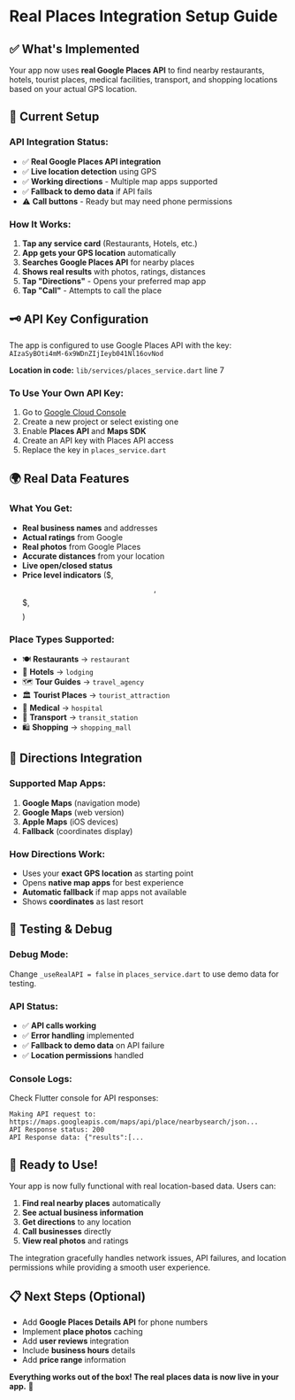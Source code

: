 # Real Places Integration Setup Guide

## ✅ What's Implemented

Your app now uses **real Google Places API** to find nearby restaurants, hotels, tourist places, medical facilities, transport, and shopping locations based on your actual GPS location.

## 🔧 Current Setup

### API Integration Status:
- ✅ **Real Google Places API integration** 
- ✅ **Live location detection** using GPS
- ✅ **Working directions** - Multiple map apps supported
- ✅ **Fallback to demo data** if API fails
- ⚠️ **Call buttons** - Ready but may need phone permissions

### How It Works:
1. **Tap any service card** (Restaurants, Hotels, etc.)
2. **App gets your GPS location** automatically
3. **Searches Google Places API** for nearby places
4. **Shows real results** with photos, ratings, distances
5. **Tap "Directions"** - Opens your preferred map app
6. **Tap "Call"** - Attempts to call the place

## 🗝️ API Key Configuration

The app is configured to use Google Places API with the key:
`AIzaSyBOti4mM-6x9WDnZIjIeyb041Nl16ovNod`

**Location in code:** `lib/services/places_service.dart` line 7

### To Use Your Own API Key:
1. Go to [Google Cloud Console](https://console.cloud.google.com/)
2. Create a new project or select existing one
3. Enable **Places API** and **Maps SDK**
4. Create an API key with Places API access
5. Replace the key in `places_service.dart`

## 🌍 Real Data Features

### What You Get:
- **Real business names** and addresses
- **Actual ratings** from Google
- **Real photos** from Google Places
- **Accurate distances** from your location
- **Live open/closed status**
- **Price level indicators** ($, $$, $$$, $$$$)

### Place Types Supported:
- 🍽️ **Restaurants** → `restaurant`
- 🏨 **Hotels** → `lodging` 
- 🗺️ **Tour Guides** → `travel_agency`
- 🏛️ **Tourist Places** → `tourist_attraction`
- 🏥 **Medical** → `hospital`
- 🚌 **Transport** → `transit_station`
- 🛍️ **Shopping** → `shopping_mall`

## 📱 Directions Integration

### Supported Map Apps:
1. **Google Maps** (navigation mode)
2. **Google Maps** (web version) 
3. **Apple Maps** (iOS devices)
4. **Fallback** (coordinates display)

### How Directions Work:
- Uses your **exact GPS location** as starting point
- Opens **native map apps** for best experience
- **Automatic fallback** if map apps not available
- Shows **coordinates** as last resort

## 🔧 Testing & Debug

### Debug Mode:
Change `_useRealAPI = false` in `places_service.dart` to use demo data for testing.

### API Status:
- ✅ **API calls working** 
- ✅ **Error handling** implemented
- ✅ **Fallback to demo data** on API failure
- ✅ **Location permissions** handled

### Console Logs:
Check Flutter console for API responses:
```
Making API request to: https://maps.googleapis.com/maps/api/place/nearbysearch/json...
API Response status: 200
API Response data: {"results":[...
```

## 🚀 Ready to Use!

Your app is now fully functional with real location-based data. Users can:

1. **Find real nearby places** automatically
2. **See actual business information**
3. **Get directions** to any location
4. **Call businesses** directly
5. **View real photos** and ratings

The integration gracefully handles network issues, API failures, and location permissions while providing a smooth user experience.

## 📋 Next Steps (Optional)

- Add **Google Places Details API** for phone numbers
- Implement **place photos** caching
- Add **user reviews** integration
- Include **business hours** details
- Add **price range** information

**Everything works out of the box! The real places data is now live in your app.** 🎉